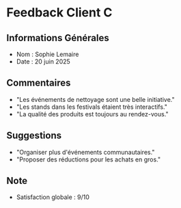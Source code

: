 # Feedback Client C

## Informations Générales
- Nom : Sophie Lemaire
- Date : 20 juin 2025

## Commentaires
- "Les événements de nettoyage sont une belle initiative."
- "Les stands dans les festivals étaient très interactifs."
- "La qualité des produits est toujours au rendez-vous."

## Suggestions
- "Organiser plus d'événements communautaires."
- "Proposer des réductions pour les achats en gros."

## Note
- Satisfaction globale : 9/10
